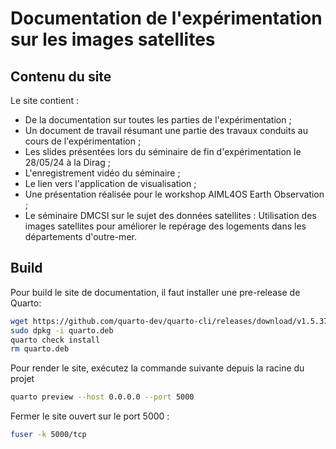 # Documentation de l'expérimentation sur les images satellites

## Contenu du site

Le site contient :

- De la documentation sur toutes les parties de l'expérimentation ;
- Un document de travail résumant une partie des travaux conduits au cours de l'expérimentation ;
- Les slides présentées lors du séminaire de fin d'expérimentation le 28/05/24 à la Dirag ;
- L'enregistrement vidéo du séminaire ;
- Le lien vers l'application de visualisation ;
- Une présentation réalisée pour le workshop AIML4OS Earth Observation ;  
- Le séminaire DMCSI sur le sujet des données satellites : Utilisation des images satellites pour améliorer le repérage des logements dans les départements d'outre-mer.  

## Build

Pour build le site de documentation, il faut installer une pre-release de Quarto:

```sh
wget https://github.com/quarto-dev/quarto-cli/releases/download/v1.5.37/quarto-1.5.37-linux-amd64.deb -O quarto.deb
sudo dpkg -i quarto.deb
quarto check install
rm quarto.deb
```

Pour render le site, exécutez la commande suivante depuis la racine du projet

```sh
quarto preview --host 0.0.0.0 --port 5000
```

Fermer le site ouvert sur le port 5000 :

```sh
fuser -k 5000/tcp
```